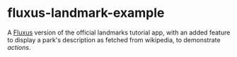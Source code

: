 # fluxus-landmark-example
A [Fluxus](https://github.com/johnsusek/fluxus) version of the official landmarks tutorial app, with an added feature to display a park's description as fetched from wikipedia, to demonstrate *actions*.
